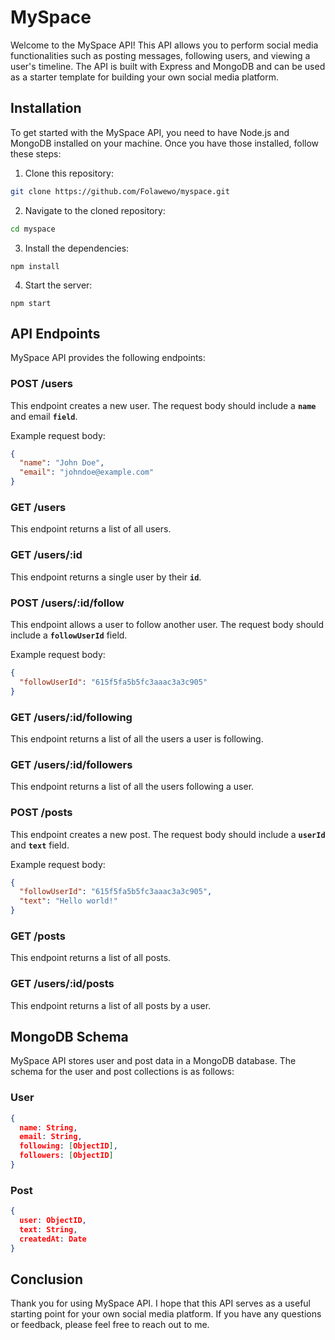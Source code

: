 # MySpace

Welcome to the MySpace API! This API allows you to perform social media functionalities such as posting messages, following users, and viewing a user's timeline. The API is built with Express and MongoDB and can be used as a starter template for building your own social media platform.

## Installation

To get started with the MySpace API, you need to have Node.js and MongoDB installed on your machine. Once you have those installed, follow these steps:

1. Clone this repository:

```bash
git clone https://github.com/Folawewo/myspace.git
```

2. Navigate to the cloned repository:

```bash
cd myspace
```

3. Install the dependencies:

```
npm install
```

4. Start the server:

```
npm start
```

## API Endpoints

MySpace API provides the following endpoints:

### POST /users

This endpoint creates a new user. The request body should include a **`name`** and email **`field`**.

Example request body:

```json
{
  "name": "John Doe",
  "email": "johndoe@example.com"
}
```

### GET /users

This endpoint returns a list of all users.

### GET /users/:id

This endpoint returns a single user by their **`id`**.

### POST /users/:id/follow

This endpoint allows a user to follow another user. The request body should include a **`followUserId`** field.

Example request body:

```json
{
  "followUserId": "615f5fa5b5fc3aaac3a3c905"
}
```

### GET /users/:id/following

This endpoint returns a list of all the users a user is following.

### GET /users/:id/followers

This endpoint returns a list of all the users following a user.

### POST /posts

This endpoint creates a new post. The request body should include a **`userId`** and **`text`** field.

Example request body:

```json
{
  "followUserId": "615f5fa5b5fc3aaac3a3c905",
  "text": "Hello world!"
}
```

### GET /posts

This endpoint returns a list of all posts.

### GET /users/:id/posts

This endpoint returns a list of all posts by a user.

## MongoDB Schema

MySpace API stores user and post data in a MongoDB database. The schema for the user and post collections is as follows:

### User

```json
{
  name: String,
  email: String,
  following: [ObjectID],
  followers: [ObjectID]
}
```

### Post

```json
{
  user: ObjectID,
  text: String,
  createdAt: Date
}
```

## Conclusion

Thank you for using MySpace API. I hope that this API serves as a useful starting point for your own social media platform. If you have any questions or feedback, please feel free to reach out to me.
